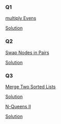 <h3>Q1</h3>

<a href = "https://github.com/AbdullmenemFayez/Data-Structer-course-2022-2023/blob/main/9.Recursion/Solution/im/Screenshot%202022-12-14%20190715.png">multiply Evens</a>

<a href = "https://github.com/AbdullmenemFayez/Data-Structer-course-2022-2023/blob/main/9.Recursion/Solution/multiplyEvens.java">Solution</a>

<h3>Q2</h3>

<a href = "https://leetcode.com/problems/swap-nodes-in-pairs/description/?fbclid=IwAR17f98aD-_gZJLeWv06XkqEteZPHIyrHdw_iNcwcPx-H1Drj4fZsInctxU">Swap Nodes in Pairs</a>

<a href ="https://github.com/AbdullmenemFayez/Data-Structer-course-2022-2023/blob/main/9.Recursion/Solution/Swap%20Nodes%20in%20Pairs.java">Solution</a>


<h3>Q3</h3>

<a href = "https://leetcode.com/problems/merge-two-sorted-lists/description/?fbclid=IwAR1SRaDRdUCL_nbbFHNE6q58AK5z1OmM2P6G8MRRzi6z_UiV5Q5XrBsnPME">Merge Two Sorted Lists</a>

<a href ="https://github.com/AbdullmenemFayez/Data-Structer-course-2022-2023/blob/main/9.Recursion/Solution/Merge%20Two%20Sorted%20Lists.java">Solution</a>






<a href = "https://leetcode.com/problems/n-queens-ii/description/?fbclid=IwAR1f6hMkfmmb2brwk5n_85Hd38vA2JK85iwZRalGnuGjxfSEQhQY12VRtvA">N-Queens II</a>

<a href ="https://github.com/AbdullmenemFayez/Data-Structer-course-2022-2023/blob/main/9.Recursion/Solution/N-Queens%20II.java">Solution</a>
